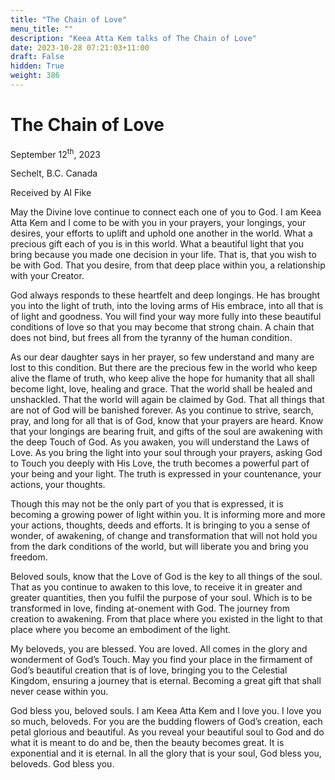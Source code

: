 ```yaml
---
title: "The Chain of Love"
menu_title: ""
description: "Keea Atta Kem talks of The Chain of Love"
date: 2023-10-28 07:21:03+11:00
draft: False
hidden: True
weight: 386
---
```

# The Chain of Love  

September 12<sup>th</sup>, 2023

Sechelt, B.C. Canada

Received by Al Fike  


May the Divine love continue to connect each one of you to God. I am Keea Atta Kem and I come to be with you in your prayers, your longings, your desires, your efforts to uplift and uphold one another in the world. What a precious gift each of you is in this world. What a beautiful light that you bring because you made one decision in your life. That is, that you wish to be with God. That you desire, from that deep place within you, a relationship with your Creator. 

God always responds to these heartfelt and deep longings. He has brought you into the light of truth, into the loving arms of His embrace, into all that is of light and goodness. You will find your way more fully into these beautiful conditions of love so that you may become that strong chain. A chain that does not bind, but frees all from the tyranny of the human condition. 

As our dear daughter says in her prayer, so few understand and many are lost to this condition. But there are the precious few in the world who keep alive the flame of truth, who keep alive the hope for humanity that all shall become light, love, healing and grace. That the world shall be healed and unshackled. That the world will again be claimed by God. That all things that are not of God will be banished forever. 
As you continue to strive, search, pray, and long for all that is of God, know that your prayers are heard. Know that your longings are bearing fruit, and gifts of the soul are awakening with the deep Touch of God. As you awaken, you will understand the Laws of Love. As you bring the light into your soul through your prayers, asking God to Touch you deeply with His Love, the truth becomes a powerful part of your being and your light. The truth is expressed in your countenance, your actions, your thoughts. 

Though this may not be the only part of you that is expressed, it is becoming a growing power of light within you. It is informing more and more your actions, thoughts, deeds  and efforts. It is bringing to you a sense of wonder, of awakening, of change and transformation that will not hold you from the dark conditions of the world, but will liberate you and bring you freedom. 

Beloved souls, know that the Love of God is the key to all things of the soul. That as you continue to awaken to this love, to receive it in greater and greater quantities, then you fulfil the purpose of your soul. Which is to be transformed in love, finding at-onement with God. The journey from creation to awakening. From that place where you existed in the light to that place where you become an embodiment of the light.

My beloveds, you are blessed. You are loved. All comes in the glory and wonderment of God’s Touch. May you find your place in the firmament of God’s beautiful creation that is of love, bringing you to the Celestial Kingdom, ensuring a journey that is eternal. Becoming a great gift that shall never cease within you. 

God bless you, beloved souls. I am Keea Atta Kem and I love you. I love you so much, beloveds. For you are the budding flowers of God’s creation, each petal glorious and beautiful. As you reveal your beautiful soul to God and do what it is meant to do and be, then the beauty becomes great. It is exponential and it is eternal. In all the glory that is your soul, God bless you, beloveds. God bless you.